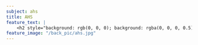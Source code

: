 ```yaml
---
subject: ahs
title: AHS
feature_text: |
    <h2 style="background: rgb(0, 0, 0); background: rgba(0, 0, 0, 0.5); color: #f1f1f1; padding: 10px;">AHS</h2>
feature_image: "/back_pic/ahs.jpg"
---
```

